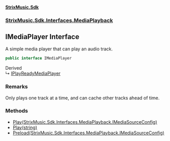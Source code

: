 #### [StrixMusic.Sdk](./index.md 'index')
### [StrixMusic.Sdk.Interfaces.MediaPlayback](./StrixMusic-Sdk-Interfaces-MediaPlayback.md 'StrixMusic.Sdk.Interfaces.MediaPlayback')
## IMediaPlayer Interface
A simple media player that can play an audio track.  
```csharp
public interface IMediaPlayer
```
Derived  
&#8627; [IPlayReadyMediaPlayer](./StrixMusic-Sdk-Interfaces-MediaPlayback-IPlayReadyMediaPlayer.md 'StrixMusic.Sdk.Interfaces.MediaPlayback.IPlayReadyMediaPlayer')  
### Remarks
Only plays one track at a time, and can cache other tracks ahead of time.  
### Methods
- [Play(StrixMusic.Sdk.Interfaces.MediaPlayback.IMediaSourceConfig)](./StrixMusic-Sdk-Interfaces-MediaPlayback-IMediaPlayer-Play(StrixMusic-Sdk-Interfaces-MediaPlayback-IMediaSourceConfig).md 'StrixMusic.Sdk.Interfaces.MediaPlayback.IMediaPlayer.Play(StrixMusic.Sdk.Interfaces.MediaPlayback.IMediaSourceConfig)')
- [Play(string)](./StrixMusic-Sdk-Interfaces-MediaPlayback-IMediaPlayer-Play(string).md 'StrixMusic.Sdk.Interfaces.MediaPlayback.IMediaPlayer.Play(string)')
- [Preload(StrixMusic.Sdk.Interfaces.MediaPlayback.IMediaSourceConfig)](./StrixMusic-Sdk-Interfaces-MediaPlayback-IMediaPlayer-Preload(StrixMusic-Sdk-Interfaces-MediaPlayback-IMediaSourceConfig).md 'StrixMusic.Sdk.Interfaces.MediaPlayback.IMediaPlayer.Preload(StrixMusic.Sdk.Interfaces.MediaPlayback.IMediaSourceConfig)')
